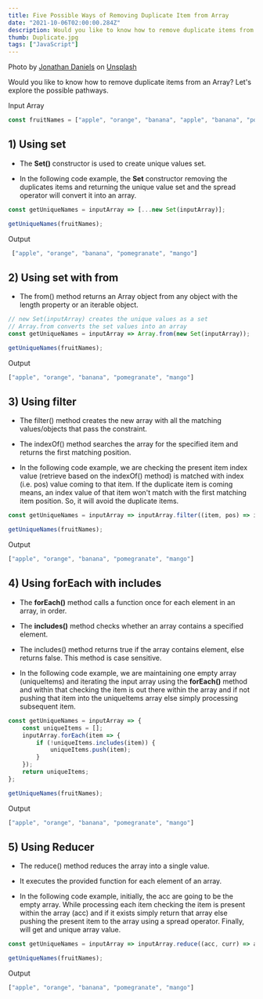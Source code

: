 ```yaml
---
title: Five Possible Ways of Removing Duplicate Item from Array
date: "2021-10-06T02:00:00.284Z"
description: Would you like to know how to remove duplicate items from an Array? Let's explore the possible pathways....
thumb: Duplicate.jpg
tags: ["JavaScript"]
---
```

<div class="photo-details">Photo by <a href="https://unsplash.com/@dear_jondog?utm_source=unsplash&utm_medium=referral&utm_content=creditCopyText">Jonathan Daniels</a> on <a href="https://unsplash.com/@skyestudios?utm_source=unsplash&utm_medium=referral&utm_content=creditCopyText">Unsplash</a></div>

Would you like to know how to remove duplicate items from an Array? Let's explore the possible pathways.

Input Array

```js
const fruitNames = ["apple", "orange", "banana", "apple", "banana", "pomegranate", "mango"];
```

## 1) Using set

* The <b>Set()</b> constructor is used to create unique values set.

* In the following code example, the <b>Set</b> constructor removing the duplicates items and returning the unique value set and the spread operator will convert it into an array.

```js
const getUniqueNames = inputArray => [...new Set(inputArray)];

getUniqueNames(fruitNames);
```
Output

```js
 ["apple", "orange", "banana", "pomegranate", "mango"]
```

## 2) Using set with from

* The from() method returns an Array object from any object with the length property or an iterable object.

```js
// new Set(inputArray) creates the unique values as a set
// Array.from converts the set values into an array
const getUniqueNames = inputArray => Array.from(new Set(inputArray));

getUniqueNames(fruitNames);
```

Output

```js
["apple", "orange", "banana", "pomegranate", "mango"]
```

## 3) Using filter

* The filter() method creates the new array with all the matching values/objects that pass the constraint.

* The indexOf() method searches the array for the specified item and returns the first matching position.

* In the following code example, we are checking the present item index value (retrieve based on the indexOf() method) is matched with index (i.e. pos) value coming to that item.  If the duplicate item is coming means, an index value of that item won't match with the first matching item position. So, it will avoid the duplicate items.

```js
const getUniqueNames = inputArray => inputArray.filter((item, pos) => inputArray.indexOf(item) === pos);

getUniqueNames(fruitNames);
```
Output

```js
["apple", "orange", "banana", "pomegranate", "mango"]
```

## 4) Using forEach with includes

* The <b>forEach()</b> method calls a function once for each element  in an array, in order.

* The <b>includes()</b> method checks whether an array contains a specified element.

* The includes() method returns true if the array contains element, else returns false. This method is case sensitive.

* In the following code example, we are maintaining one empty array (uniqueItems) and iterating the input array using the <b>forEach()</b> method and within that checking the item is out there within the array and if not pushing that item into the uniqueItems array else simply processing subsequent item.

```js
const getUniqueNames = inputArray => {
    const uniqueItems = [];
    inputArray.forEach(item => {
        if (!uniqueItems.includes(item)) {
            uniqueItems.push(item);
        }
    });
    return uniqueItems;
};

getUniqueNames(fruitNames);
```

Output
```js
["apple", "orange", "banana", "pomegranate", "mango"]
```

## 5) Using Reducer

* The reduce() method reduces the array into a single value.

* It executes the provided function for each element of an array.

* In the following code example, initially, the acc are going to be the empty array. While processing each item checking the item is present within the array (acc) and if it exists simply return that array else pushing the present item to the array using a spread operator. Finally, will get and unique array value.

```js
const getUniqueNames = inputArray => inputArray.reduce((acc, curr) => acc.includes(curr) ? acc : [...acc, curr], []);

getUniqueNames(fruitNames);
```

Output
```js
["apple", "orange", "banana", "pomegranate", "mango"]
```